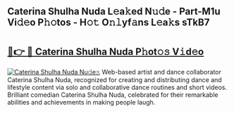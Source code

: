 ## Caterina Shulha Nuda L𝚎a𝚔ed N𝚞𝚍e - Part-M1u Vi𝚍𝚎o P𝚑𝚘tos - H𝚘𝚝 O𝚗𝚕yf𝚊ns L𝚎a𝚔s sTkB7

# <h2><a href="http://kfea0p.oniu.top/?m=Caterina+Shulha+Nuda">🔗👉 🔴 Caterina Shulha Nuda P𝚑ot𝚘𝚜 V𝚒d𝚎o</a></h2>

[![Caterina Shulha Nuda Nu𝚍e𝚜](https://i.imgur.com/0qMVB7G.gif)](http://kfea0p.oniu.top/?m=Caterina+Shulha+Nuda)
Web-based artist and dance collaborator Caterina Shulha Nuda, recognized for creating and distributing dance and lifestyle content via solo and collaborative dance routines and short videos. Brilliant comedian Caterina Shulha Nuda, celebrated for their remarkable abilities and achievements in making people laugh.  
